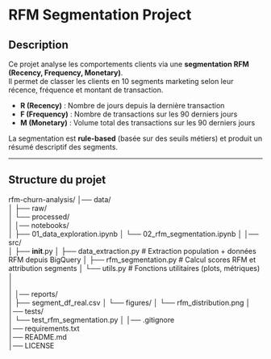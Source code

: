 
# RFM Segmentation Project

##  Description
Ce projet analyse les comportements clients via une **segmentation RFM (Recency, Frequency, Monetary)**.  
Il permet de classer les clients en 10 segments marketing selon leur récence, fréquence et montant de transaction.

- **R (Recency)** : Nombre de jours depuis la dernière transaction
- **F (Frequency)** : Nombre de transactions sur les 90 derniers jours
- **M (Monetary)** : Volume total des transactions sur les 90 derniers jours

La segmentation est **rule-based** (basée sur des seuils métiers) et produit un résumé descriptif des segments.

---

## Structure du projet
rfm-churn-analysis/
│── data/                  
│   ├── raw/               
│   └── processed/         
│
│── notebooks/             
│   ├── 01_data_exploration.ipynb
│   └── 02_rfm_segmentation.ipynb
│
│── src/                   
│   ├── __init__.py
│   ├── data_extraction.py          # Extraction population + données RFM depuis BigQuery
│   ├── rfm_segmentation.py         # Calcul scores RFM et attribution segments
│   └── utils.py                    # Fonctions utilitaires (plots, métriques)
│               
│       
│
│── reports/               
│   ├── segment_df_real.csv
│   └── figures/
│       └── rfm_distribution.png
│
│── tests/                 
│   └── test_rfm_segmentation.py
│
│── .gitignore             
│── requirements.txt       
│── README.md              
│── LICENSE                

